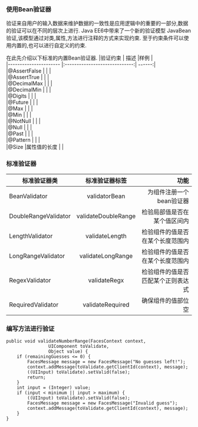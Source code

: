 ### 使用Bean验证器 

验证来自用户的输入数据来维护数据的一致性是应用逻辑中的重要的一部分,数据的验证可以在不同的层次上进行.
Java EE6中带来了一个新的验证模型 JavaBean 验证,该模型通过对类,属性,方法进行注释的方式来实现约束.
至于约束条件可以使用内置的,也可以进行自定义的约束.

在此先介绍以下标准的内置Bean验证器.
|验证约束           	| 描述                    	|样例    |	 
|----------------------	|:-----------------------------:| ------:|	
|@AssertFalse	    	|				|	 |       
|@AssertTrue		|				|	 |       
|@DecimalMax		|				|	 |       
|@DecimalMin		|				|	 |       
|@Digits		|				|	 |       
|@Future		|				|	 |       
|@Max			|				|	 |       
|@Min			|				|	 |       
|@NotNull		|				|	 |       
|@Null			|				|	 |       
|@Past			|				|	 |       
|@Pattern		|				|	 |       
|@Size                	|属性值的长度			|	 |       	





### 标准验证器

|   标准验证器类        |     标准验证器标签            |        功能                          |
| --------------------- |:-----------------------------:| ------------------------------------:|
|BeanValidator          |validatorBean                  |为组件注册一个bean验证器              |
|DoubleRangeValidator   |validateDoubleRange            |检验局部值是否在某个值区间内          |
|LengthValidator        |validateLength                 |检验组件的值是否在某个长度范围内      |
|LongRangeValidator     |validateLongRange              |检验组件的值是否在某个长度范围内      |
|RegexValidator         |validateRegx                   |检验组件的值是否匹配某个正则表达式    |
|RequiredValidator      |validateRequired               |确保组件的值部位空                    |




### 编写方法进行验证


```
public void validateNumberRange(FacesContext context,
                UIComponent toValidate,
                Object value) {
    if (remainingGuesses <= 0) {
        FacesMessage message = new FacesMessage("No guesses left!");
        context.addMessage(toValidate.getClientId(context), message);
        ((UIInput) toValidate).setValid(false);
        return;
    }
    int input = (Integer) value;
    if (input < minimum || input > maximum) {
        ((UIInput) toValidate).setValid(false);
        FacesMessage message = new FacesMessage("Invalid guess");
        context.addMessage(toValidate.getClientId(context), message);
    }
}
```
